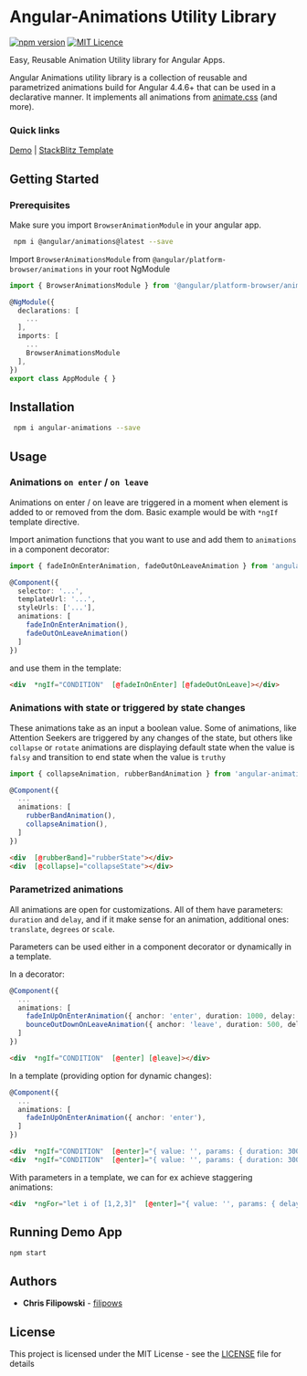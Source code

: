 # Angular-Animations Utility Library

[![npm version](https://badge.fury.io/js/angular-animations.svg)](https://www.npmjs.com/package/angular-animations)
[![MIT Licence](https://badges.frapsoft.com/os/mit/mit.svg?v=103)](https://opensource.org/licenses/mit-license.php)

Easy, Reusable Animation Utility library for Angular Apps.

Angular Animations utility library is a collection of reusable and parametrized animations build for Angular 4.4.6+ that can be used in a declarative manner. It implements all animations from [animate.css](https://daneden.github.io/animate.css/) (and more).

### Quick links

[Demo](https://filipows.github.io/angular-animations/) |
[StackBlitz Template](https://stackblitz.com/edit/angular-animations-lib-demo)

## Getting Started

### Prerequisites

Make sure you import `BrowserAnimationModule` in your angular app.

```bash
 npm i @angular/animations@latest --save
```

Import `BrowserAnimationsModule` from `@angular/platform-browser/animations` in your root NgModule

```ts
import { BrowserAnimationsModule } from '@angular/platform-browser/animations';
```

```ts
@NgModule({
  declarations: [
    ...
  ],
  imports: [
    ...
    BrowserAnimationsModule
  ],
})
export class AppModule { }
```

## Installation

```bash
 npm i angular-animations --save
```

## Usage

### Animations `on enter` / `on leave`

Animations on enter / on leave are triggered in a moment when element is added to or removed from the dom.
Basic example would be with `*ngIf` template directive.

Import animation functions that you want to use and add them to `animations` in a component decorator:

```ts
import { fadeInOnEnterAnimation, fadeOutOnLeaveAnimation } from 'angular-animations';

@Component({
  selector: '...',
  templateUrl: '...',
  styleUrls: ['...'],
  animations: [
    fadeInOnEnterAnimation(),
    fadeOutOnLeaveAnimation()
  ]
})
```

and use them in the template:

```html
<div  *ngIf="CONDITION"  [@fadeInOnEnter] [@fadeOutOnLeave]></div>
```

### Animations with state or triggered by state changes

These animations take as an input a boolean value. Some of animations, like Attention Seekers are triggered by any changes of the state, but others like `collapse` or `rotate` animations are displaying default state when the value is `falsy` and transition to end state when the value is `truthy`

```ts
import { collapseAnimation, rubberBandAnimation } from 'angular-animations';

@Component({
  ...
  animations: [
    rubberBandAnimation(),
    collapseAnimation(),
  ]
})
```

```html
<div  [@rubberBand]="rubberState"></div>
<div  [@collapse]="collapseState"></div>
```

### Parametrized animations

All animations are open for customizations. All of them have parameters: `duration` and `delay`, and if it make sense for an animation, additional ones: `translate`, `degrees` or `scale`.

Parameters can be used either in a component decorator or dynamically in a template.

In a decorator:

```ts
@Component({
  ...
  animations: [
    fadeInUpOnEnterAnimation({ anchor: 'enter', duration: 1000, delay: 100, translate: '30px' }),
    bounceOutDownOnLeaveAnimation({ anchor: 'leave', duration: 500, delay: 200, translate: '40px' })
  ]
})
```

```html
<div  *ngIf="CONDITION"  [@enter] [@leave]></div>
```

In a template (providing option for dynamic changes):

```ts
@Component({
  ...
  animations: [
    fadeInUpOnEnterAnimation({ anchor: 'enter'),
  ]
})
```

```html
<div  *ngIf="CONDITION"  [@enter]="{ value: '', params: { duration: 300, delay: 0, translate: '30px' } }" [@leave]></div>
<div  *ngIf="CONDITION"  [@enter]="{ value: '', params: { duration: 300, delay: 100, translate: '40px } }" [@leave]></div>
```

With parameters in a template, we can for ex achieve staggering animations:

```html
<div  *ngFor="let i of [1,2,3]"  [@enter]="{ value: '', params: { delay: i * 100 } }"></div>
```

## Running Demo App

```
npm start
```

## Authors

- **Chris Filipowski** - [filipows](https://github.com/filipows)

## License

This project is licensed under the MIT License - see the [LICENSE](LICENSE) file for details
